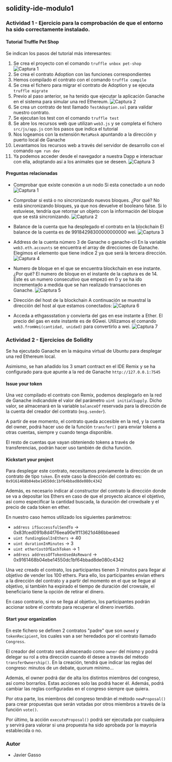 ## solidity-ide-modulo1

### **Actividad 1** - Ejercicio para la comprobación de que el entorno ha sido correctamente instalado.

#### Tutorial Truffle Pet Shop

Se indican los pasos del tutorial más interesantes:

  1. Se crea el proyecto con el comando `truffle unbox pet-shop`
  ![Captura 1](screenshots/screen001.png "Captura 1")
  2. Se crea el contrato Adoption con las funciones correspondientes
  3. Hemos compilado el contrato con el comando `truffle compile`
  4. Se crea el fichero para migrar el contrato de Adoption y se ejecuta `truffle migrate`
  5. Previo al paso anterior, se ha tenido que ejecutar la aplicación Ganache en el sistema para simular una red Ethereum.
  ![Captura 2](screenshots/screen002.png "Captura 2")
  6. Se crea un contrato de test llamado `TestAdoption.sol` para validar nuestro contrato.
  7. Se ejecutan los test con el comando `truffle test`
  8. Se abre los recursos web que utilizan `web3.js` y se completa el fichero `src/js/app.js` con los pasos que indica el tutorial
  9.  Nos logeamos con la extensión `MetaMask` apuntando a la dirección y puerto local de Ganache
  11. Levantamos los recursos web a través del servidor de desarrollo con el comando `npm run dev`
  12. Ya podemos acceder desde el navegador a nuestra Dapp e interactuar con ella, adoptando así a los animales que se deseen.
  ![Captura 3](screenshots/screen003.png "Captura 3")


#### Preguntas relacionadas

+ Comprobar que existe conexión a un nodo
  Si esta conectado a un nodo
  ![Captura 1](screenshots/screen010.png "Captura 1")

+ Comprobar si está o no sincronizando nuevos bloques. ¿Por qué?
  No está sincronizando bloques, ya que nos devuelve el booleano false. Si lo estuviese, tendría que retornar un objeto con la información del bloque que se está sincronizando.
  ![Captura 2](screenshots/screen011.png "Captura 2")


+ Balance de la cuenta que ha desplegado el contrato en la blockchain
  El balance de la cuenta es de 99184298300000000000 wei.
  ![Captura 3](screenshots/screen012.png "Captura 3")

+ Address de la cuenta número 3 de Ganache o ganache-cli
  En la variable `web3.eth.accounts` se encuentra el array de direcciones de Ganache. Elegimos el elemento que tiene indice 2 ya que será la tercera dirección.
  ![Captura 4](screenshots/screen013.png "Captura 4")

+ Numero de bloque en el que se encuentra blockchain en ese instante. ¿Por qué?
  El numero de bloque en el instante de la captura es de 14. Este es un numero consecutivo que empezó en 0 y se ha ido incrementado a medida que se han realizado transacciones en Ganache.
  ![Captura 5](screenshots/screen014.png "Captura 5")

+ Dirección del host de la blockchain
  A continuación se muestral la dirección del host al que estamos conectados:
  ![Captura 6](screenshots/screen015.png "Captura 6")

+ Acceda a ethgassstation y convierta del gas en ese instante a Ether.
  El precio del gas en este instante es de 6Gwei. Utilizamos el comando `web3.fromWei(cantidad, unidad)` para convertirlo a wei.
  ![Captura 7](screenshots/screen016.png "Captura 7")


### **Actividad 2** - Ejercicios de Solidity

Se ha ejecutado Ganache en la máquina virtual de Ubuntu para desplegar una red Ethereum local.

Asimismo, se han añadido los 3 smart contract en el IDE Remix y se ha configurado para que apunte a la red de Ganache `http://127.0.0.1:7545`

#### Issue your token

Una vez compilado el contrato con Remix, podemos desplegarlo en la red de Ganache indicandole el valor del parámetro `uint initialSupply`. Dicho valor, se almacenará en la variable `balanceOf` reservada para la dirección de la cuenta del creador del contrato (`msg.sender`).

A partir de ese momento, el contrato queda accesible en la red, y la cuenta del owner, podrá hacer uso de la función `transfer()` para enviar tokens a otras cuentas, siempre y cuando tenga disponible.

El resto de cuentas que vayan obteniendo tokens a través de transferencias, podrán hacer uso también de dicha función.


#### Kickstart your project

Para desplegar este contrato, necesitamos previamente la dirección de un contrato de tipo `token`. En este caso la dirección del contrato es: `0x9161468b04ebe14550dc1bf64bbad8de080c4342`

Además, es necesario indicar al constructor del contrato la dirección donde se va a depositar los Ethers en caso de que el proyecto alcance el objetivo, así como especificar la cantidad buscada, la duración del crowdsale y el precio de cada token en ether.

En nuestro caso hemos utilizado los siguientes parámetros:
- `address ifSuccessfulSendTo` -> 0x83fced091b8d4f76eea90e1f113621d486bbeaed
- `uint fundingGoalInEthers` -> 40
- `uint durationInMinutes` -> 3
- `uint etherCostOfEachToken` -> 1 
- `address addressOfTokenUsedAsReward` -> 0x9161468b04ebe14550dc1bf64bbad8de080c4342
    
Una vez creado el contrato, los participantes tienen 3 minutos para llegar al objetivo de vender los 100 ethers. Para ello, los participantes envían ethers a la dirección del contrato y a partir del momento en el que se llegue al objetivo, si también ha expirado el tiempo de duración del crowsale, el beneficiario tiene la opción de retirar el dinero.

En caso contrario, si no se llega al objetivo, los participantes podrán accionar sobre el contrato para recuperar el dinero invertido.


#### Start your organization

En este fichero se definen 2 contratos "padre" que son `owned` y `tokenRecipient`, los cuales van a ser heredados por el contrato llamado `Congress`.

El creador del contrato será almacenado como `owner` del mismo y podrá delegar su rol a otra dirección cuando él desee a través del método `transferOwnership()`. En la creación, tendrá que indicar las reglas del congreso: minutos de un debate, quorum mínimo...

Además, el owner podrá dar de alta los distintos miembros del congreso, así como borrarlos. Estas acciones solo las podrá hacer él. Además, podrá cambiar las reglas configuradas en el congreso siempre que quiera.

Por otra parte, los miembros del congreso tendrán el método `newProposal()` para crear propuestas que serán votadas por otros miembros a través de la función `vote()`.

Por último, la acción `executeProposal()` podrá ser ejecutada por cualquiera y servirá para valorar si una propuesta ha sido aprobada por la mayoría establecida o no.


### Autor
- Javier Gasso


